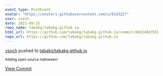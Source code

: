 ```yaml
---
event_type: PushEvent
avatar: "https://avatars.githubusercontent.com/u/814322?"
user: vsoch
date: 2021-09-25
repo_name: tabakg/tabakg.github.io
html_url: https://github.com/tabakg/tabakg.github.io/commit/00d248d765bd2e84a3ea6ae549ea57851b2f0e10
repo_url: https://github.com/tabakg/tabakg.github.io
---
```


<a href='https://github.com/vsoch' target='_blank'>vsoch</a> pushed to <a href='https://github.com/tabakg/tabakg.github.io' target='_blank'>tabakg/tabakg.github.io</a>

<small>Adding open source halloween!</small>

<a href='https://github.com/tabakg/tabakg.github.io/commit/00d248d765bd2e84a3ea6ae549ea57851b2f0e10' target='_blank'>View Commit</a>